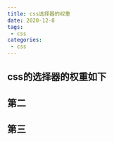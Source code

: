 ```yaml
---
title: css选择器的权重
date: 2020-12-8
tags:
 - css
categories: 
 - css
---
```


## css的选择器的权重如下


## 第二

## 第三

